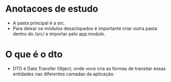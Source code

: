# Anotacoes de estudo

- A pasta principal é a src.
- Para deixar os módulos desaclopados é importante criar outra pasta dentro do /src/ e importar pelo app.module.

# O que é o dto

- DTO é Data Transfer Object, onde voce cria as formas de transitar essas entidades nas diferentes camadas da aplicação.
